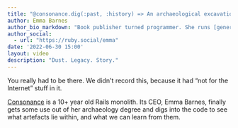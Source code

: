 ```yaml
---
title: "@consonance.dig(:past, :history) => An archaeological excavation of a ten year old Rails monolith"
author: Emma Barnes
author_bio_markdown: "Book publisher turned programmer. She runs [generalproducts.co](https://generalproducts.co), makers of [Consonance](https://consonance.app), as well as indie publisher [Snowbooks](https://snowbooks.com), and she maintains schools publishing app [Make Our Book](https://makeourbook.com) on Side Project Fridays. She works in a first floor office in a market town in the Oxfordshire countryside, which attracts a local cat that visits through the window."
author_social:
  - url: "https://ruby.social/emma"
date: '2022-06-30 15:00'
layout: video
description: "Dust. Legacy. Story."
---
```


You really had to be there. We didn't record this, because it had “not for the Internet” stuff in it.

[Consonance](https://consonance.app) is a 10+ year old Rails monolith. Its CEO, Emma Barnes, finally gets some use out of her archaeology degree and digs into the code to see what artefacts lie within, and what we can learn from them.